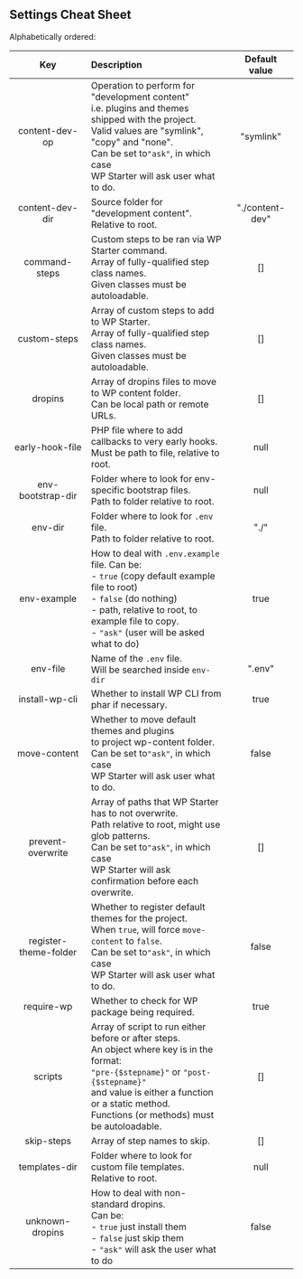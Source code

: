 ## Settings Cheat Sheet

Alphabetically ordered:

|          Key          | Description                                                  |  Default value  |
| :-------------------: | :----------------------------------------------------------- | :-------------: |
|    content-dev-op     | Operation to perform for "development content"<br />i.e. plugins and themes shipped with the project.<br />Valid values are "symlink", "copy" and "none".<br />Can be set to`"ask"`, in which case<br />WP Starter will ask user what to do. |    "symlink"    |
|    content-dev-dir    | Source folder for "development content".<br />Relative to root. | "./content-dev" |
|     command-steps     | Custom steps to be ran via WP Starter command.<br />Array of fully-qualified step class names.<br />Given classes must be autoloadable. |       []        |
|     custom-steps      | Array of custom steps to add to WP Starter.<br />Array of fully-qualified step class names.<br />Given classes must be autoloadable. |       []        |
|        dropins        | Array of dropins files to move to WP content folder.<br />Can be local path or remote URLs. |       []        |
|    early-hook-file    | PHP file where to add callbacks to very early hooks.<br />Must be path to file, relative to root.<br /> |      null       |
|   env-bootstrap-dir   | Folder where to look for env-specific bootstrap files.<br />Path to folder relative to root. |      null       |
|        env-dir        | Folder where to look for `.env` file.<br />Path to folder relative to root. |      "./"       |
|      env-example      | How to deal with `.env.example` file. Can be:<br />- `true` (copy default example file to root)<br />- `false` (do nothing)<br />- path, relative to root, to example file to copy.<br />- `"ask"` (user will be asked what to do) |      true       |
|       env-file        | Name of the `.env` file.<br />Will be searched inside `env-dir` |     ".env"      |
|    install-wp-cli     | Whether to install WP CLI from phar if necessary.            |      true       |
|     move-content      | Whether to move default themes and plugins<br />to project wp-content folder.<br />Can be set to`"ask"`, in which case<br />WP Starter will ask user what to do. |      false      |
|   prevent-overwrite   | Array of paths that WP Starter has to not overwrite.<br />Path relative to root, might use glob patterns.<br />Can be set to`"ask"`, in which case<br /> WP Starter will ask confirmation before each overwrite. |       []        |
| register-theme-folder | Whether to register default themes for the project.<br />When `true`, will force `move-content` to `false`.<br />Can be set to`"ask"`, in which case<br />WP Starter will ask user what to do. |      false      |
|      require-wp       | Whether to check for WP package being required.              |      true       |
|        scripts        | Array of script to run either before or after steps.<br />An object where key is in the format:<br /> `"pre-{$stepname}"` or `"post-{$stepname}"`<br />and value is either a function or a static method.<br />Functions (or methods) must be autoloadable. |       []        |
|      skip-steps       | Array of step names to skip.                                 |       []        |
|     templates-dir     | Folder where to look for custom file templates.<br />Relative to root. |      null       |
|    unknown-dropins    | How to deal with non-standard dropins.<br />Can be:<br />- `true` just install them<br />- `false` just skip them<br />- `"ask"` will ask the user what to do |      false      |
